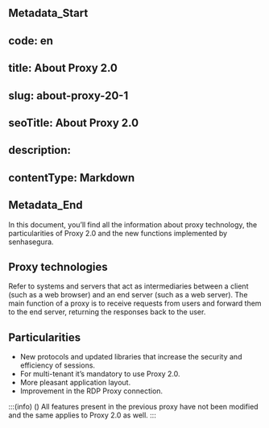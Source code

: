 ## Metadata_Start 
## code: en
## title: About Proxy 2.0 
## slug: about-proxy-20-1 
## seoTitle: About Proxy 2.0 
## description:  
## contentType: Markdown 
## Metadata_End
In this document, you’ll find all the information about proxy technology, the particularities of Proxy 2.0 and the new functions implemented by senhasegura.

## Proxy technologies
Refer to systems and servers that act as intermediaries between a client (such as a web browser) and an end server (such as a web server). The main function of a proxy is to receive requests from users and forward them to the end server, returning the responses back to the user.

## Particularities

* New protocols and updated libraries that increase the security and efficiency of sessions.
* For multi-tenant it’s mandatory to use Proxy 2.0.
* More pleasant application layout.
* Improvement in the RDP Proxy connection.

:::(info) ()
All features present in the previous proxy have not been modified and the same applies to Proxy 2.0 as well.
:::
